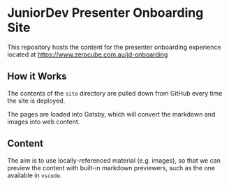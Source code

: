 # JuniorDev Presenter Onboarding Site

This repository hosts the content for the presenter onboarding experience located at
https://www.zerocube.com.au/jd-onboarding

## How it Works

The contents of the `site` directory are pulled down from GitHub every time the site is deployed.

The pages are loaded into Gatsby, which will convert the markdown and images into web content.

## Content

The aim is to use locally-referenced material (e.g. images), so that we can preview the content with built-in markdown
previewers, such as the one available in `vscode`.
